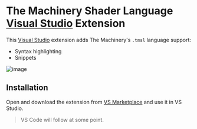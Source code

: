 # The Machinery Shader Language [Visual Studio](https://visualstudio.microsoft.com/) Extension
This [Visual Studio](https://visualstudio.microsoft.com/) extension adds The Machinery's `.tmsl` language support:
- Syntax highlighting
- Snippets

![image](https://user-images.githubusercontent.com/70658773/116350723-b1b0a480-a7f2-11eb-90d5-226099b34e90.png)

## Installation

Open and download the extension from [VS Marketplace](https://marketplace.visualstudio.com/items?itemName=OurMachinery.tmShaderLang) and use it in VS Studio.

> VS Code will follow at some point.